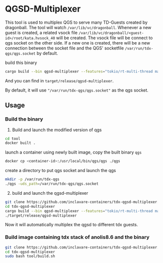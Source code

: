 # QGSD-Multiplexer

This tool is used to multiplex QGS to serve many TD-Guests created by dragonball.
The tool will watch `/var/lib/vc/dragonball`. Whenever a new guest is created, a related
vsock file `/var/lib/vc/dragonball/<guest-id>/root/kata.hvsock_40` will be created. The
vsock file will be connect to qgs socket on the other side.
If a new one is created, there will be a new connection between the socket file and the QGS' socketfile `/var/run/tdx-qgs/qgs.socket` by default.

build this binary

```bash
cargo build --bin qgsd-multiplexer --features="tokio/rt-multi-thread main tokio/macros" --release
```

And you can find in `target/release/qgsd-multiplexer`.

By default, it will use `"/var/run/tdx-qgs/qgs.socket"` as the qgs socket.

## Usage

### Build the binary

1. Build and launch the modified version of qgs

```bash
cd tool
docker built .
```

launch a container using newly built image, copy the built binary `qgs`
```bash
docker cp <container-id>:/usr/local/bin/qgs/qgs ./qgs
```

create a directory to put qgs socket and launch the qgs
```bash
mkdir -p /var/run/tdx-qgs
./qgs -uds_path=/var/run/tdx-qgs/qgs.socket
```

2. build and launch the qgsd-multiplexer

```bash
git clone https://github.com/inclavare-containers/tdx-qgsd-multiplexer.git
cd tdx-qgsd-multiplexer
cargo build --bin qgsd-multiplexer --features="tokio/rt-multi-thread main tokio/macros" --release
./target/release/qgsd-multiplexer
```

Now it will automatically multiplex the qgsd to different tdx guests.

### Build image containing tdx stack of anolis8.6 and the binary

```bash
git clone https://github.com/inclavare-containers/tdx-qgsd-multiplexer.git
cd tdx-qgsd-multiplexer
sudo bash tool/build.sh
```